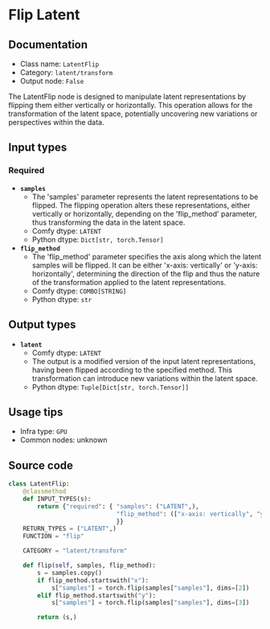 # Flip Latent
## Documentation
- Class name: `LatentFlip`
- Category: `latent/transform`
- Output node: `False`

The LatentFlip node is designed to manipulate latent representations by flipping them either vertically or horizontally. This operation allows for the transformation of the latent space, potentially uncovering new variations or perspectives within the data.
## Input types
### Required
- **`samples`**
    - The 'samples' parameter represents the latent representations to be flipped. The flipping operation alters these representations, either vertically or horizontally, depending on the 'flip_method' parameter, thus transforming the data in the latent space.
    - Comfy dtype: `LATENT`
    - Python dtype: `Dict[str, torch.Tensor]`
- **`flip_method`**
    - The 'flip_method' parameter specifies the axis along which the latent samples will be flipped. It can be either 'x-axis: vertically' or 'y-axis: horizontally', determining the direction of the flip and thus the nature of the transformation applied to the latent representations.
    - Comfy dtype: `COMBO[STRING]`
    - Python dtype: `str`
## Output types
- **`latent`**
    - Comfy dtype: `LATENT`
    - The output is a modified version of the input latent representations, having been flipped according to the specified method. This transformation can introduce new variations within the latent space.
    - Python dtype: `Tuple[Dict[str, torch.Tensor]]`
## Usage tips
- Infra type: `GPU`
- Common nodes: unknown


## Source code
```python
class LatentFlip:
    @classmethod
    def INPUT_TYPES(s):
        return {"required": { "samples": ("LATENT",),
                              "flip_method": (["x-axis: vertically", "y-axis: horizontally"],),
                              }}
    RETURN_TYPES = ("LATENT",)
    FUNCTION = "flip"

    CATEGORY = "latent/transform"

    def flip(self, samples, flip_method):
        s = samples.copy()
        if flip_method.startswith("x"):
            s["samples"] = torch.flip(samples["samples"], dims=[2])
        elif flip_method.startswith("y"):
            s["samples"] = torch.flip(samples["samples"], dims=[3])

        return (s,)

```
